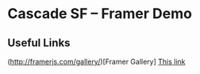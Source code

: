 # Cascade SF – Framer Demo


## Useful Links
(http://framerjs.com/gallery/)[Framer Gallery]
[This link](http://example.net/)
